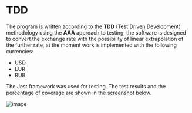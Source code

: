 # TDD

The program is written according to the **TDD** (Test Driven Development) methodology using the **AAA** approach to testing, the software is designed to convert the exchange rate with the possibility of linear extrapolation of the further rate, at the moment work is implemented with the following currencies:
- USD
- EUR
- RUB

The Jest framework was used for testing. The test results and the percentage of coverage are shown in the screenshot below.

![image](https://github.com/Corner324/TDD/assets/112197527/893cc64f-1c49-43f6-88d6-b841fad3cba1)
